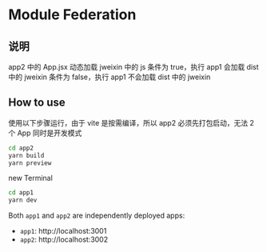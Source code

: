 # Module Federation

## 说明

app2 中的 App.jsx 动态加载 jweixin 中的 js
条件为 true，执行 app1 会加载 dist 中的 jweixin
条件为 false，执行 app1 不会加载 dist 中的 jweixin

## How to use

使用以下步骤运行，由于 vite 是按需编译，所以 app2 必须先打包启动，无法 2 个 App 同时是开发模式

```bash
cd app2
yarn build
yarn preview
```

new Terminal

```bash
cd app1
yarn dev
```

Both `app1` and `app2` are independently deployed apps:

- `app1`: http://localhost:3001
- `app2`: http://localhost:3002
